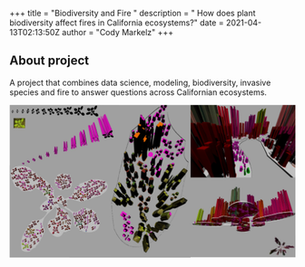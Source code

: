 +++
title = "Biodiversity and Fire  "
description = "  How does plant biodiversity affect fires in California ecosystems?"
date = 2021-04-13T02:13:50Z
author = "Cody Markelz"
+++

## About project

A project that combines data science, modeling, biodiversity, invasive species and fire to answer questions across Californian ecosystems.

![paper](/static/img/cityscape.jpg)
